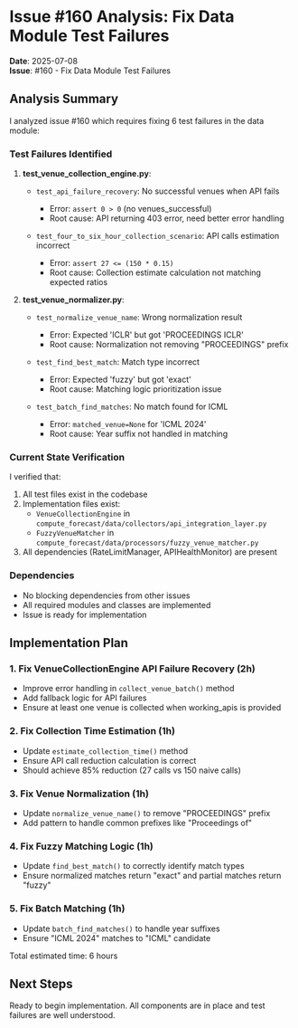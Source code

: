 # Issue #160 Analysis: Fix Data Module Test Failures

**Date**: 2025-07-08  
**Issue**: #160 - Fix Data Module Test Failures

## Analysis Summary

I analyzed issue #160 which requires fixing 6 test failures in the data module:

### Test Failures Identified

1. **test_venue_collection_engine.py**:
   - `test_api_failure_recovery`: No successful venues when API fails
     - Error: `assert 0 > 0` (no venues_successful)
     - Root cause: API returning 403 error, need better error handling
   
   - `test_four_to_six_hour_collection_scenario`: API calls estimation incorrect
     - Error: `assert 27 <= (150 * 0.15)`
     - Root cause: Collection estimate calculation not matching expected ratios

2. **test_venue_normalizer.py**:
   - `test_normalize_venue_name`: Wrong normalization result
     - Error: Expected 'ICLR' but got 'PROCEEDINGS ICLR'
     - Root cause: Normalization not removing "PROCEEDINGS" prefix
   
   - `test_find_best_match`: Match type incorrect
     - Error: Expected 'fuzzy' but got 'exact'
     - Root cause: Matching logic prioritization issue
   
   - `test_batch_find_matches`: No match found for ICML
     - Error: `matched_venue=None` for 'ICML 2024'
     - Root cause: Year suffix not handled in matching

### Current State Verification

I verified that:
1. All test files exist in the codebase
2. Implementation files exist:
   - `VenueCollectionEngine` in `compute_forecast/data/collectors/api_integration_layer.py`
   - `FuzzyVenueMatcher` in `compute_forecast/data/processors/fuzzy_venue_matcher.py`
3. All dependencies (RateLimitManager, APIHealthMonitor) are present

### Dependencies

- No blocking dependencies from other issues
- All required modules and classes are implemented
- Issue is ready for implementation

## Implementation Plan

### 1. Fix VenueCollectionEngine API Failure Recovery (2h)
- Improve error handling in `collect_venue_batch()` method
- Add fallback logic for API failures
- Ensure at least one venue is collected when working_apis is provided

### 2. Fix Collection Time Estimation (1h)
- Update `estimate_collection_time()` method
- Ensure API call reduction calculation is correct
- Should achieve 85% reduction (27 calls vs 150 naive calls)

### 3. Fix Venue Normalization (1h)
- Update `normalize_venue_name()` to remove "PROCEEDINGS" prefix
- Add pattern to handle common prefixes like "Proceedings of"

### 4. Fix Fuzzy Matching Logic (1h)
- Update `find_best_match()` to correctly identify match types
- Ensure normalized matches return "exact" and partial matches return "fuzzy"

### 5. Fix Batch Matching (1h)
- Update `batch_find_matches()` to handle year suffixes
- Ensure "ICML 2024" matches to "ICML" candidate

Total estimated time: 6 hours

## Next Steps

Ready to begin implementation. All components are in place and test failures are well understood.